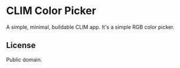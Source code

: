 # CLIM Color Picker

A simple, minimal, buildable CLIM app. It's a simple RGB color picker.

## License

Public domain.

